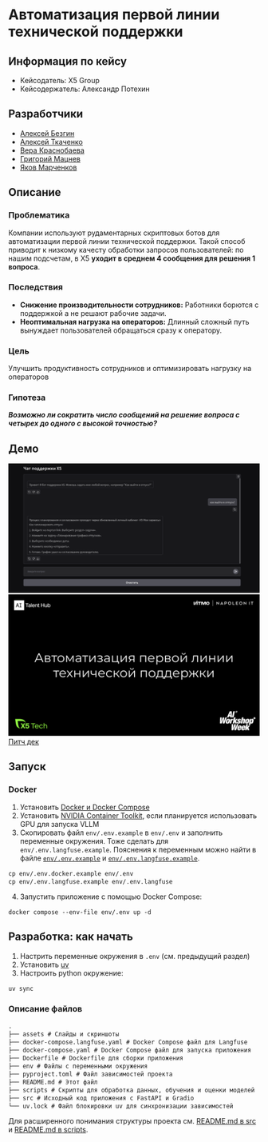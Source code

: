 # Автоматизация первой линии технической поддержки

## Информация по кейсу

- Кейсодатель: X5 Group
- Кейсодержатель: Александр Потехин

## Разработчики

- [Алексей Безгин](https://github.com/elderberry17)
- [Алексей Ткаченко](https://github.com/da-the-dev/)
- [Вера Краснобаева](https://github.com/Vera-bahval)
- [Григорий Мацнев](https://github.com/pe51k)
- [Яков Марченков](https://github.com/RipYashok)

## Описание 

### Проблематика

Компании используют рудаментарных скриптовых ботов для автоматизации первой линии технической поддержки. Такой способ приводит к низкому качесту обработки запросов пользователей: по нашим подсчетам, в X5 **уходит в среднем 4 сообщения для решения 1 вопроса**.

### Последствия

- **Снижение производительности сотрудников:** Работники борются с поддержкой а не решают рабочие задачи.
- **Неоптимальная нагрузка на операторов:** Длинный сложный путь вынуждает пользователей обращаться сразу к оператору.

### Цель

Улучшить продуктивность сотрудников  и оптимизировать нагрузку на операторов 

### Гипотеза

***Возможно ли сократить число сообщений на решение вопроса с четырех до одного с высокой точностью?***

## Демо

![alt text](assets/gradio_screenshot.png)
![alt text](assets/pitch_deck_first_slide.png)
[Питч дек](https://docs.google.com/presentation/d/13u_uFyIiNPq9zfIsR0k9h7TdQb-Igl1ggD3D6oNo4Rc/edit?usp=sharing)

## Запуск

### Docker 

1. Установить [Docker и Docker Compose](https://docs.docker.com/compose/)
2. Установить [NVIDIA Container Toolkit](https://docs.nvidia.com/datacenter/cloud-native/container-toolkit/latest/install-guide.html), если планируется использовать GPU для запуска VLLM
3. Скопировать файл `env/.env.example` в `env/.env` и заполнить переменные окружения. Тоже сделать для `env/.env.langfuse.example`. Пояснения к переменным можно найти в файле [`env/.env.example`](env/.env.example) и [`env/.env.langfuse.example`](env/.env.langfuse.example).
```
cp env/.env.docker.example env/.env
cp env/.env.langfuse.example env/.env.langfuse
```
4. Запустить приложение с помощью Docker Compose:
```
docker compose --env-file env/.env up -d
```

## Разработка: как начать

1. Настрить переменные окружения в `.env` (см. предыдущий раздел)
2. Установить [uv](https://docs.astral.sh/uv/getting-started/installation/)
3. Настроить python окружение:
```
uv sync
```

### Описание файлов
```
.
├── assets # Слайды и скриншоты
├── docker-compose.langfuse.yaml # Docker Compose файл для Langfuse
├── docker-compose.yaml # Docker Compose файл для запуска приложения
├── Dockerfile # Dockerfile для сборки приложения
├── env # Файлы с переменными окружения
├── pyproject.toml # Файл зависимостей проекта
├── README.md # Этот файл
├── scripts # Скрипты для обработка данных, обучения и оценки моделей
├── src # Исходный код приложения с FastAPI и Gradio
└── uv.lock # Файл блокировки uv для синхронизации зависимостей
```

Для расширенного понимания структуры проекта см. [README.md в src](src/README.md) и [README.md в scripts](scripts/README.md).
